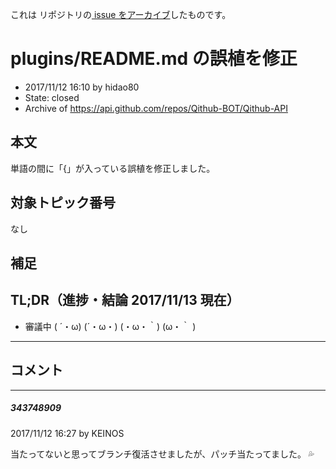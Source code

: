 これは  リポジトリの[ issue をアーカイブ]()したものです。

# plugins/README.md の誤植を修正

- 2017/11/12 16:10 by hidao80
- State: closed
- Archive of https://api.github.com/repos/Qithub-BOT/Qithub-API

## 本文

単語の間に「{」が入っている誤植を修正しました。

## 対象トピック番号

なし

## 補足

## TL;DR（進捗・結論 2017/11/13 現在）

- 審議中 ( ´・ω) (´・ω・) (・ω・｀) (ω・｀ )

-----

## コメント

-----

##### 343748909

2017/11/12 16:27 by KEINOS

当たってないと思ってブランチ復活させましたが、パッチ当たってました。 💦 
